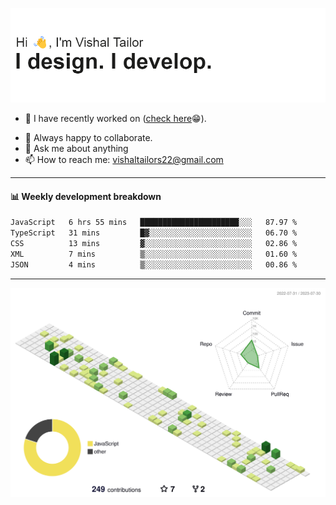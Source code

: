 ![Hi, I'm Vishal Tailor. I design. I develop.](https://github.com/vishaltailors/vishaltailors/blob/main/header.png?raw=true)

- 🔭 I have recently worked on ([check here](https://vishaltailor.com)😁).
<!-- - 🎦 Currently watching: JavaScript: The Hard Parts By Will Sentance. -->
- 👯 Always happy to collaborate.
- 💬 Ask me about anything
- 📫 How to reach me: <a href="mailto:vishaltailors22@gmail.com">vishaltailors22@gmail.com</a>

<hr /> 
<h4>📊 Weekly development breakdown</h4>
<!--START_SECTION:waka-->

```txt
JavaScript   6 hrs 55 mins   ██████████████████████░░░   87.97 %
TypeScript   31 mins         █▓░░░░░░░░░░░░░░░░░░░░░░░   06.70 %
CSS          13 mins         ▓░░░░░░░░░░░░░░░░░░░░░░░░   02.86 %
XML          7 mins          ▒░░░░░░░░░░░░░░░░░░░░░░░░   01.60 %
JSON         4 mins          ▒░░░░░░░░░░░░░░░░░░░░░░░░   00.86 %
```

<!--END_SECTION:waka-->
<hr /> 

![](./profile-3d-contrib/profile-green-animate.svg)
